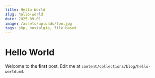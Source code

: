 ```yaml
---
title: Hello World
slug: hello-world
date: 2025-09-01
image: /assets/uploads/foo.jpg
tags: php, nostalgia, file-based
---
```


# Hello World

Welcome to the **first** post. Edit me at `content/collections/blog/hello-world.md`.
